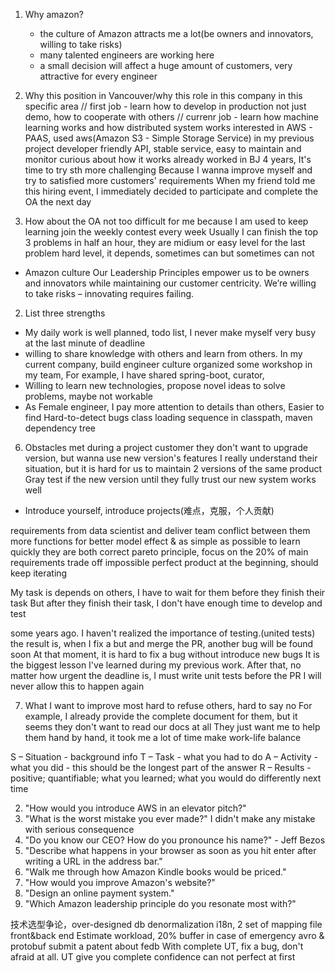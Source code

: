 1. Why amazon?
    * the culture of Amazon attracts me a lot(be owners and innovators, willing to take risks)
    * many talented engineers are working here
    * a small decision will affect a huge amount of customers, very attractive for every engineer

2. Why this position in Vancouver/why this role in this company in this specific area
// first job - learn how to develop in production not just demo, how to cooperate with others
// currenr job - learn how machine learning works and how distributed system works
interested in AWS - PAAS, used aws(Amazon S3 - Simple Storage Service) in my previous project
developer friendly API, stable service, easy to maintain and monitor
curious about how it works
already worked in BJ 4 years, It's time to try sth more challenging
Because I wanna improve myself and try to satisfied more customers' requirements
When my friend told me this hiring event, I immediately decided to participate and complete the OA the next day


3. How about the OA
not too difficult for me
because I am used to keep learning
join the weekly contest every week
Usually I can finish the top 3 problems in half an hour, they are midium or easy level
for the last problem hard level, it depends, sometimes can but sometimes can not

* Amazon culture
Our Leadership Principles empower us to
be owners and innovators
while maintaining our customer centricity.
We’re willing to take risks – innovating requires failing.


2. List three strengths
- My daily work is well planned, todo list, I never make myself very busy at the last minute of deadline
- willing to share knowledge with others and learn from others. In my current company, build engineer culture
  organized some workshop in my team, For example, I have shared spring-boot, curator,
- Willing to learn new technologies, propose novel ideas to solve problems, maybe not workable
- As Female engineer, I pay more attention to details than others, Easier to find Hard-to-detect bugs
class loading sequence in classpath, maven dependency tree


6. Obstacles met during a project
customer they don't want to upgrade version, but wanna use new version's features
I really understand their situation, but it is hard for us to maintain 2 versions of the same product
Gray test
if the new version
until they fully trust our new system works well

- Introduce yourself, introduce projects(难点，克服，个人贡献)


requirements from data scientist and deliver team
conflict between them
more functions for better model effect & as simple as possible to learn quickly
they are both correct
pareto principle, focus on the 20% of main requirements
trade off
impossible perfect product at the beginning, should keep iterating


My task is depends on others, I have to wait for them before they finish their task
But after they finish their task, I don't have enough time to develop and test


some years ago. I haven't realized the importance of testing.(united tests)
the result is, when I fix a but and merge the PR, another bug will be found soon
At that moment, it is hard to fix a bug without introduce new bugs
It is the biggest lesson I've learned during my previous work.
After that, no matter how urgent the deadline is, I must write unit tests before the PR
I will never allow this to happen again

7. What I want to improve most
hard to refuse others, hard to say no
For example, I already provide the complete document for them, but it seems they don't want to read our docs at all
They just want me to help them hand by hand, it took me a lot of time
make work-life balance

S – Situation - background info
T – Task - what you had to do
A – Activity - what you did - this should be the longest part of the answer
R – Results - positive; quantifiable; what you learned; what you would do differently next time

2. "How would you introduce AWS in an elevator pitch?"
3. "What is the worst mistake you ever made?"
I didn't make any mistake with serious consequence
8. "Do you know our CEO? How do you pronounce his name?"  - Jeff Bezos
15. "Describe what happens in your browser as soon as you hit enter after writing a URL in the address bar."
17. "Walk me through how Amazon Kindle books would be priced."
20. "How would you improve Amazon's website?"
25. "Design an online payment system."
29. "Which Amazon leadership principle do you resonate most with?"


技术选型争论，over-designed
db denormalization
i18n, 2 set of mapping file front&back end
Estimate workload, 20% buffer in case of emergency
avro & protobuf
submit a patent about fedb
With complete UT, fix a bug, don't afraid at all. UT give you complete confidence
can not perfect at first
